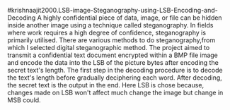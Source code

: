 #krishnaajit2000.LSB-image-Steganography-using-LSB-Encoding-and-Decoding
A highly confidential piece of data, image, or file can be hidden inside another image using a technique called steganography.
In fields where work requires a high degree of confidence, steganography is primarily utilised.
There are various methods to do steganography,from which I selected digital steganographic method.
The project aimed to transmit a confidential text document encrypted within a BMP file image and encode the data into the LSB of the picture bytes after encoding the secret text's length.
The first step in the decoding procedure is to decode the text's length before gradually deciphering each word.
After decoding, the secret text is the output in the end.
Here LSB is chose because, changes made on LSB won't affect much change the image but change in MSB could.
